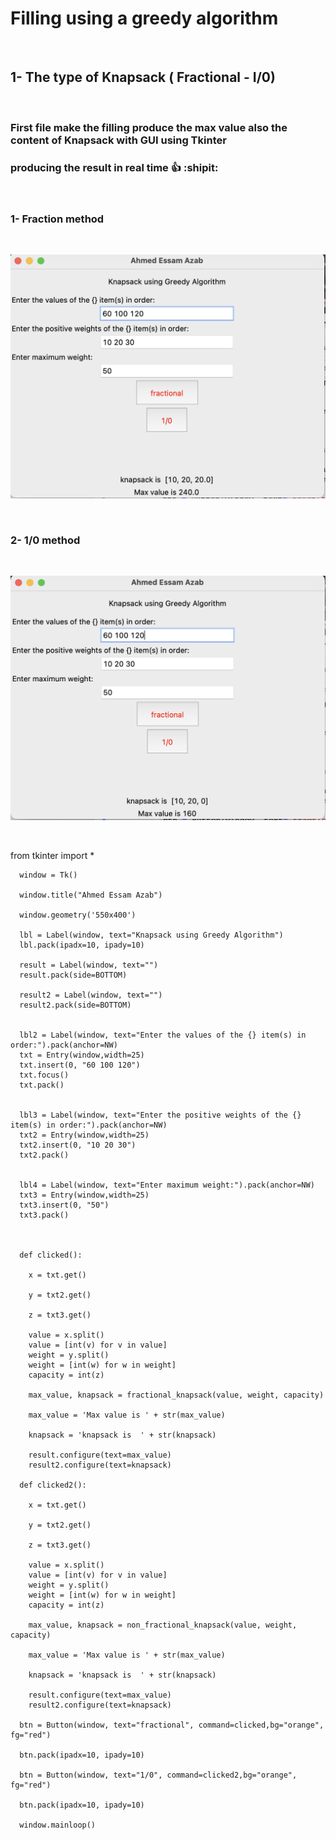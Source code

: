 # Filling using a greedy algorithm

<br />

## 1- The type of Knapsack ( Fractional - I/0)  

<br />

### First file make the filling produce the max value also the content of Knapsack with GUI using Tkinter
### producing the result in real time :+1: :shipit:

<br />


### 1- Fraction method
<br />


![alt text](https://github.com/ahmedazab1235/Knapsack-Greedy-Algorithm-Fractional-and-1-0/blob/main/Screen%20Shot%202021-06-23%20at%209.09.43%20PM.png?raw=true)


<br />


### 2- 1/0 method

<br />


![alt text](https://github.com/ahmedazab1235/Knapsack-Greedy-Algorithm-Fractional-and-1-0/blob/main/Screen%20Shot%202021-06-23%20at%209.10.00%20PM.png?raw=true)


<br />



   from tkinter import *



      window = Tk()

      window.title("Ahmed Essam Azab")

      window.geometry('550x400')

      lbl = Label(window, text="Knapsack using Greedy Algorithm")
      lbl.pack(ipadx=10, ipady=10)

      result = Label(window, text="")
      result.pack(side=BOTTOM)

      result2 = Label(window, text="")
      result2.pack(side=BOTTOM)


      lbl2 = Label(window, text="Enter the values of the {} item(s) in order:").pack(anchor=NW)
      txt = Entry(window,width=25)
      txt.insert(0, "60 100 120")
      txt.focus()
      txt.pack()


      lbl3 = Label(window, text="Enter the positive weights of the {} item(s) in order:").pack(anchor=NW)
      txt2 = Entry(window,width=25)
      txt2.insert(0, "10 20 30")
      txt2.pack()


      lbl4 = Label(window, text="Enter maximum weight:").pack(anchor=NW)
      txt3 = Entry(window,width=25)
      txt3.insert(0, "50")
      txt3.pack()



      def clicked():

        x = txt.get()

        y = txt2.get()

        z = txt3.get()

        value = x.split()
        value = [int(v) for v in value]
        weight = y.split()
        weight = [int(w) for w in weight]
        capacity = int(z)

        max_value, knapsack = fractional_knapsack(value, weight, capacity)

        max_value = 'Max value is ' + str(max_value)

        knapsack = 'knapsack is  ' + str(knapsack)

        result.configure(text=max_value)
        result2.configure(text=knapsack)

      def clicked2():

        x = txt.get()

        y = txt2.get()

        z = txt3.get()

        value = x.split()
        value = [int(v) for v in value]
        weight = y.split()
        weight = [int(w) for w in weight]
        capacity = int(z)

        max_value, knapsack = non_fractional_knapsack(value, weight, capacity)

        max_value = 'Max value is ' + str(max_value)

        knapsack = 'knapsack is  ' + str(knapsack)

        result.configure(text=max_value)
        result2.configure(text=knapsack)

      btn = Button(window, text="fractional", command=clicked,bg="orange", fg="red")

      btn.pack(ipadx=10, ipady=10)

      btn = Button(window, text="1/0", command=clicked2,bg="orange", fg="red")

      btn.pack(ipadx=10, ipady=10)

      window.mainloop()
      



